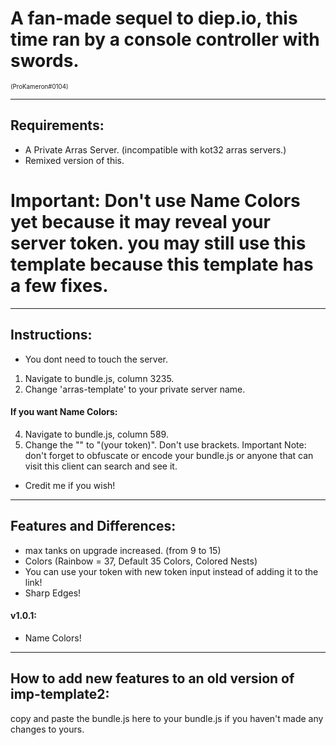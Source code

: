 # A fan-made sequel to diep.io, this time ran by a console controller with swords. 
<sub><sup>
    (ProKameron#0104)
</sub></sup>
****
## Requirements:
- A Private Arras Server. (incompatible with kot32 arras servers.)
- Remixed version of this.
# Important: Don't use Name Colors yet because it may reveal your server token. you may still use this template because this template has a few fixes.
****
## Instructions:
- You dont need to touch the server.
1. Navigate to bundle.js, column 3235.
2. Change 'arras-template' to your private server name.
#### If you want Name Colors:
4. Navigate to bundle.js, column 589.
5. Change the "" to "(your token)". Don't use brackets.
Important Note: don't forget to obfuscate or encode your bundle.js or anyone that can visit this client can search and see it. 
- Credit me if you wish!
****
## Features and Differences:
- max tanks on upgrade increased. (from 9 to 15)
- Colors (Rainbow = 37, Default 35 Colors, Colored Nests)
- You can use your token with new token input instead of adding it to the link!
- Sharp Edges!
#### v1.0.1:
- Name Colors! 
****
## How to add new features to an old version of imp-template2:
copy and paste the bundle.js here to your bundle.js if you haven't made any changes to yours.